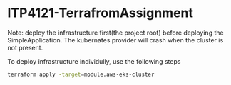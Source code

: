 # ITP4121-TerrafromAssignment

Note: deploy the infrastructure first(the project root) before deploying the SimpleApplication. The kubernates provider will crash when the cluster is not present.

To deploy infrastructure individully, use the following steps

```sh
terraform apply -target=module.aws-eks-cluster
```